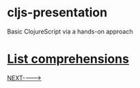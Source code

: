 # cljs-presentation
Basic ClojureScript via a hands-on approach

# [List comprehensions](https://github.com/wallclockbuilder/cljs-presentation/blob/master/27_list_comprehensions/27_list_comprehensions.cljs)

[NEXT---->](https://github.com/wallclockbuilder/cljs-presentation)
